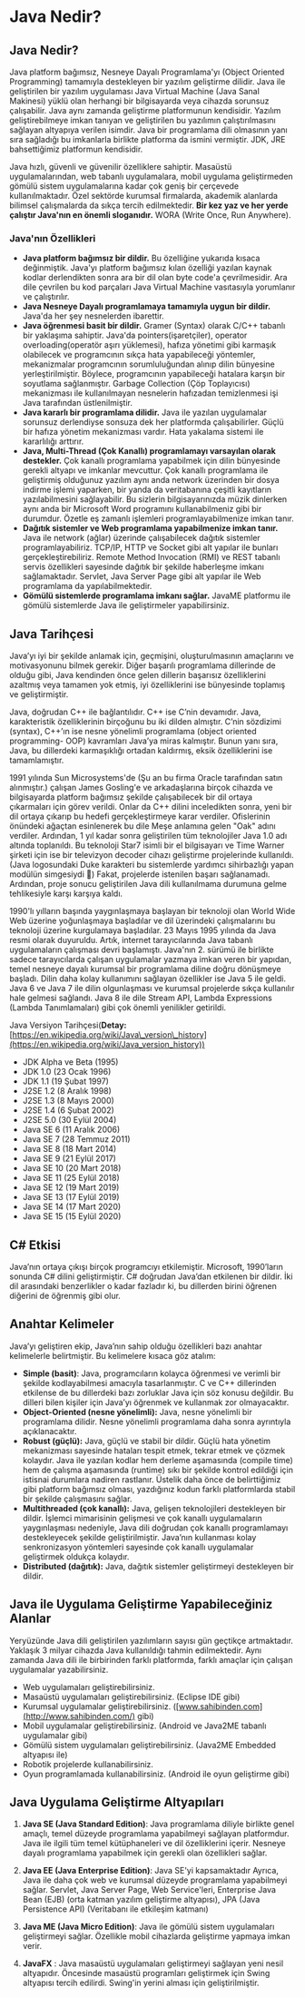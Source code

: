 # Java Nedir?

## Java Nedir?

Java platform bağımsız, Nesneye Dayalı Programlama&#39;yı (Object Oriented Programming) tamamıyla destekleyen bir yazılım geliştirme dilidir. Java ile geliştirilen bir yazılım uygulaması Java Virtual Machine (Java Sanal Makinesi) yüklü olan herhangi bir bilgisayarda veya cihazda sorunsuz çalışabilir. Java aynı zamanda geliştirme platformunun kendisidir. Yazılım geliştirebilmeye imkan tanıyan ve geliştirilen bu yazılımın çalıştırılmasını sağlayan altyapıya verilen isimdir. Java bir programlama dili olmasının yanı sıra sağladığı bu imkanlarla birlikte platforma da ismini vermiştir. JDK, JRE bahsettiğimiz platformun kendisidir.

Java hızlı, güvenli ve güvenilir özelliklere sahiptir. Masaüstü uygulamalarından, web tabanlı uygulamalara, mobil uygulama geliştirmeden gömülü sistem uygulamalarına kadar çok geniş bir çerçevede kullanılmaktadır. Özel sektörde kurumsal firmalarda, akademik alanlarda bilimsel çalışmalarda da sıkça tercih edilmektedir. **Bir kez yaz ve her yerde çalıştır Java&#39;nın en önemli sloganıdır.** WORA (Write Once, Run Anywhere).

### Java&#39;nın Özellikleri

- **Java platform bağımsız bir dildir.** Bu özelliğine yukarıda kısaca değinmiştik. Java&#39;yı platform bağımsız kılan özelliği yazılan kaynak kodlar derlendikten sonra ara bir dil olan byte code&#39;a çevrilmesidir. Ara dile çevrilen bu kod parçaları Java Virtual Machine vasıtasıyla yorumlanır ve çalıştırılır.
- **Java Nesneye Dayalı programlamaya tamamıyla uygun bir dildir.** Java&#39;da her şey nesnelerden ibarettir.
- **Java öğrenmesi basit bir dildir.** Gramer (Syntax) olarak C/C++ tabanlı bir yaklaşıma sahiptir. Java&#39;da pointers(işaretçiler), operator overloading(operatör aşırı yüklemesi), hafıza yönetimi gibi karmaşık olabilecek ve programcının sıkça hata yapabileceği yöntemler, mekanizmalar programcının sorumluluğundan alınıp dilin bünyesine yerleştirilmiştir. Böylece, programcının yapabileceği hatalara karşın bir soyutlama sağlanmıştır. Garbage Collection (Çöp Toplayıcısı) mekanizması ile kullanılmayan nesnelerin hafızadan temizlenmesi işi Java tarafından üstlenilmiştir.
- **Java kararlı bir programlama dilidir.** Java ile yazılan uygulamalar sorunsuz derlendiyse sonsuza dek her platformda çalışabilirler. Güçlü bir hafıza yönetim mekanizması vardır. Hata yakalama sistemi ile kararlılığı arttırır.
- **Java, Multi-Thread (Çok Kanallı) programlamayı varsayılan olarak destekler.** Çok kanallı programlama yapabilmek için dilin bünyesinde gerekli altyapı ve imkanlar mevcuttur. Çok kanallı programlama ile geliştirmiş olduğunuz yazılım aynı anda network üzerinden bir dosya indirme işlemi yaparken, bir yanda da veritabanına çeşitli kayıtların yazılabilmesini sağlayabilir. Bu sizlerin bilgisayarınızda müzik dinlerken aynı anda bir Microsoft Word programını kullanabilmeniz gibi bir durumdur. Özetle eş zamanlı işlemleri programlayabilmenize imkan tanır.
- **Dağıtık sistemler ve Web programlama yapabilmenize imkan tanır.** Java ile network (ağlar) üzerinde çalışabilecek dağıtık sistemler programlayabiliriz. TCP/IP, HTTP ve Socket gibi alt yapılar ile bunları gerçekleştirebiliriz. Remote Method Invocation (RMI) ve REST tabanlı servis özellikleri sayesinde dağıtık bir şekilde haberleşme imkanı sağlamaktadır. Servlet, Java Server Page gibi alt yapılar ile Web programlama da yapılabilmektedir.
- **Gömülü sistemlerde programlama imkanı sağlar.** JavaME platformu ile gömülü sistemlerde Java ile geliştirmeler yapabilirsiniz.

## Java Tarihçesi

Java’yı iyi bir şekilde anlamak için, geçmişini, oluşturulmasının amaçlarını ve motivasyonunu bilmek gerekir. Diğer başarılı programlama dillerinde de olduğu gibi, Java kendinden önce gelen dillerin başarısız özelliklerini azaltmış veya tamamen yok etmiş, iyi özelliklerini ise bünyesinde toplamış ve geliştirmiştir.

Java, doğrudan C++ ile bağlantılıdır. C++ ise C’nin devamıdır. Java, karakteristik özelliklerinin birçoğunu bu iki dilden almıştır. C’nin sözdizimi (syntax), C++’ın ise nesne yönelimli programlama (object oriented programming- OOP) kavramları Java’ya miras kalmıştır. Bunun yanı sıra, Java, bu dillerdeki karmaşıklığı ortadan kaldırmış, eksik özelliklerini ise tamamlamıştır.

1991 yılında Sun Microsystems&#39;de (Şu an bu firma Oracle tarafından satın alınmıştır.) çalışan James Gosling&#39;e ve arkadaşlarına birçok cihazda ve bilgisayarda platform bağımsız şekilde çalışabilecek bir dil ortaya çıkarmaları için görev verildi. Onlar da C++ dilini inceledikten sonra, yeni bir dil ortaya çıkarıp bu hedefi gerçekleştirmeye karar verdiler. Ofislerinin önündeki ağaçtan esinlenerek bu dile Meşe anlamına gelen &quot;Oak&quot; adını verdiler. Ardından, 1 yıl kadar sonra geliştirilen tüm teknolojiler Java 1.0 adı altında toplanıldı. Bu teknoloji Star7 isimli bir el bilgisayarı ve Time Warner şirketi için ise bir televizyon decoder cihazı geliştirme projelerinde kullanıldı. (Java logosundaki Duke karakteri bu sistemlerde yardımcı sihirbazlığı yapan modülün simgesiydi ) Fakat, projelerde istenilen başarı sağlanamadı. Ardından, proje sonucu geliştirilen Java dili kullanılmama durumuna gelme tehlikesiyle karşı karşıya kaldı.

1990&#39;lı yılların başında yaygınlaşmaya başlayan bir teknoloji olan World Wide Web üzerine yoğunlaşmaya başladılar ve dil üzerindeki çalışmalarını bu teknoloji üzerine kurgulamaya başladılar. 23 Mayıs 1995 yılında da Java resmi olarak duyuruldu. Artık, internet tarayıcılarında Java tabanlı uygulamaların çalışması devri başlamıştı. Java&#39;nın 2. sürümü ile birlikte sadece tarayıcılarda çalışan uygulamalar yazmaya imkan veren bir yapıdan, temel nesneye dayalı kurumsal bir programlama diline doğru dönüşmeye başladı. Dilin daha kolay kullanımını sağlayan özellikler ise Java 5 ile geldi. Java 6 ve Java 7 ile dilin olgunlaşması ve kurumsal projelerde sıkça kullanılır hale gelmesi sağlandı. Java 8 ile dile Stream API, Lambda Expressions (Lambda Tanımlamaları) gibi çok önemli yenilikler getirildi.

Java Versiyon Tarihçesi(**Detay:** [https://en.wikipedia.org/wiki/Java\_version\_history](https://en.wikipedia.org/wiki/Java_version_history))

- JDK Alpha ve Beta (1995)
- JDK 1.0 (23 Ocak 1996)
- JDK 1.1 (19 Şubat 1997)
- J2SE 1.2 (8 Aralık 1998)
- J2SE 1.3 (8 Mayıs 2000)
- J2SE 1.4 (6 Şubat 2002)
- J2SE 5.0 (30 Eylül 2004)
- Java SE 6 (11 Aralık 2006)
- Java SE 7 (28 Temmuz 2011)
- Java SE 8 (18 Mart 2014)
- Java SE 9 (21 Eylül 2017)
- Java SE 10 (20 Mart 2018)
- Java SE 11 (25 Eylül 2018)
- Java SE 12 (19 Mart 2019)
- Java SE 13 (17 Eylül 2019)
- Java SE 14 (17 Mart 2020)
- Java SE 15 (15 Eylül 2020)

## C# Etkisi

Java’nın ortaya çıkışı birçok programcıyı etkilemiştir. Microsoft, 1990’ların sonunda C# dilini geliştirmiştir. C# doğrudan Java’dan etkilenen bir dildir. İki dil arasındaki benzerlikler o kadar fazladır ki, bu dillerden birini öğrenen diğerini de öğrenmiş gibi olur.

## Anahtar Kelimeler

Java’yı geliştiren ekip, Java’nın sahip olduğu özellikleri bazı anahtar kelimelerle belirtmiştir. Bu kelimelere kısaca göz atalım:

- **Simple (basit)**: Java, programcıların kolayca öğrenmesi ve verimli bir şekilde kodlayabilmesi amacıyla tasarlanmıştır. C ve C++ dillerinden etkilense de bu dillerdeki bazı zorluklar Java için söz konusu değildir. Bu dilleri bilen kişiler için Java’yı öğrenmek ve kullanmak zor olmayacaktır.
- **Object-Oriented (nesne yönelimli):** Java, nesne yönelimli bir programlama dilidir. Nesne yönelimli programlama daha sonra ayrıntıyla açıklanacaktır.
- **Robust (güçlü):** Java, güçlü ve stabil bir dildir. Güçlü hata yönetim mekanizması sayesinde hataları tespit etmek, tekrar etmek ve çözmek kolaydır. Java ile yazılan kodlar hem derleme aşamasında (compile time) hem de çalışma aşamasında (runtime) sıkı bir şekilde kontrol edildiği için istisnai durumlara nadiren rastlanır. Üstelik daha önce de belirttiğimiz gibi platform bağımsız olması, yazdığınız kodun farklı platformlarda stabil bir şekilde çalışmasını sağlar.
- **Multithreaded (çok kanallı):** Java, gelişen teknolojileri destekleyen bir dildir. İşlemci mimarisinin gelişmesi ve çok kanallı uygulamaların yaygınlaşması nedeniyle, Java dili doğrudan çok kanallı programlamayı destekleyecek şekilde geliştirilmiştir. Java’nın kullanması kolay senkronizasyon yöntemleri sayesinde çok kanallı uygulamalar geliştirmek oldukça kolaydır.
- **Distributed (dağıtık):** Java, dağıtık sistemler geliştirmeyi destekleyen bir dildir. 

## Java ile Uygulama Geliştirme Yapabileceğiniz Alanlar

Yeryüzünde Java dili geliştirilen yazılımların sayısı gün geçtikçe artmaktadır. Yaklaşık 3 milyar cihazda Java kullanıldığı tahmin edilmektedir. Aynı zamanda Java dili ile birbirinden farklı platformda, farklı amaçlar için çalışan uygulamalar yazabilirsiniz.

- Web uygulamaları geliştirebilirsiniz.
- Masaüstü uygulamaları geliştirebilirsiniz. (Eclipse IDE gibi)
- Kurumsal uygulamalar geliştirebilirsiniz. ([www.sahibinden.com](http://www.sahibinden.com/) gibi)
- Mobil uygulamalar geliştirebilirsiniz. (Android ve Java2ME tabanlı uygulamalar gibi)
- Gömülü sistem uygulamaları geliştirebilirsiniz. (Java2ME Embedded altyapısı ile)
- Robotik projelerde kullanabilirsiniz.
- Oyun programlamada kullanabilirsiniz. (Android ile oyun geliştirme gibi)

## Java Uygulama Geliştirme Altyapıları

1. **Java SE (Java Standard Edition)**: Java programlama diliyle birlikte genel amaçlı, temel düzeyde programlama yapabilmeyi sağlayan platformdur. Java ile ilgili tüm temel kütüphaneleri ve dil özelliklerini içerir. Nesneye dayalı programlama yapabilmek için gerekli olan özellikleri sağlar.

1. **Java EE (Java Enterprise Edition)**: Java SE&#39;yi kapsamaktadır Ayrıca, Java ile daha çok web ve kurumsal düzeyde programlama yapabilmeyi sağlar. Servlet, Java Server Page, Web Service&#39;leri, Enterprise Java Bean (EJB) (orta katman yazılım geliştirme altyapısı), JPA (Java Persistence API) (Veritabanı ile etkileşim katmanı)

1. **Java ME (Java Micro Edition)**: Java ile gömülü sistem uygulamaları geliştirmeyi sağlar. Özellikle mobil cihazlarda geliştirme yapmaya imkan verir.

1. **JavaFX** : Java masaüstü uygulamaları geliştirmeyi sağlayan yeni nesil altyapıdır. Öncesinde masaüstü programları geliştirmek için Swing altyapısı tercih edilirdi. Swing&#39;in yerini alması için geliştirilmiştir.